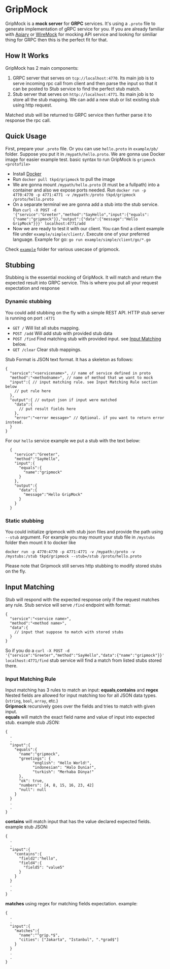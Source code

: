 # GripMock
GripMock is a **mock server** for **GRPC** services. It's using a `.proto` file to generate implementation of gRPC service for you.
If you are already familiar with [Apiary](https://apiary.io) or [WireMock](http://wiremock.org) for mocking API service and looking for similiar thing for GRPC then this is the perfect fit for that.


## How It Works
GripMock has 2 main components:
1. GRPC server that serves on `tcp://localhost:4770`. Its main job is to serve incoming rpc call from client and then parse the input so that it can be posted to Stub service to find the perfect stub match.
2. Stub server that serves on `http://localhost:4771`. Its main job is to store all the stub mapping. We can add a new stub or list existing stub using http request.

Matched stub will be returned to GRPC service then further parse it to response the rpc call.

## Quick Usage
First, prepare your `.proto` file. Or you can use `hello.proto` in `example/pb/` folder. Suppose you put it in `/mypath/hello.proto`. We are gonna use Docker image for easier example test.
basic syntax to run GripMock is 
`gripmock <protofile>`

- Install [Docker](https://docs.docker.com/install/)
- Run `docker pull tkpd/gripmock` to pull the image
- We are gonna mount `/mypath/hello.proto` (it must be a fullpath) into a container and also we expose ports needed. Run `docker run -p 4770:4770 -p 4771:4771 -v /mypath:/proto tkpd/gripmock /proto/hello.proto`
- On a separate terminal we are gonna add a stub into the stub service. Run `curl -X POST -d '{"service":"Greeter","method":"SayHello","input":{"equals":{"name":"gripmock"}},"output":{"data":{"message":"Hello GripMock"}}}' localhost:4771/add `
- Now we are ready to test it with our client. You can find a client example file under `example/simple/client/`. Execute one of your preferred language. Example for go: `go run example/simple/client/go/*.go`

Check [`example`](https://github.com/tokopedia/gripmock/tree/master/example) folder for various usecase of gripmock.

## Stubbing

Stubbing is the essential mocking of GripMock. It will match and return the expected result into GRPC service. This is where you put all your request expectation and response

### Dynamic stubbing
You could add stubbing on the fly with a simple REST API. HTTP stub server is running on port `:4771`

- `GET /` Will list all stubs mapping.
- `POST /add` Will add stub with provided stub data
- `POST /find` Find matching stub with provided input. see [Input Matching](#input_matching) below.
- `GET /clear` Clear stub mappings.

Stub Format is JSON text format. It has a skeleton as follows:
```
{
  "service":"<servicename>", // name of service defined in proto
  "method":"<methodname>", // name of method that we want to mock
  "input":{ // input matching rule. see Input Matching Rule section below
    // put rule here
  },
  "output":{ // output json if input were matched
    "data":{
      // put result fields here
    },
    "error":"<error message>" // Optional. if you want to return error instead.
  }
}
```

For our `hello` service example we put a stub with the text below:
```
  {
    "service":"Greeter",
    "method":"SayHello",
    "input":{
      "equals":{
        "name":"gripmock"
      }
    },
    "output":{
      "data":{
        "message":"Hello GripMock"
      }
    }
  }
```

### Static stubbing
You could initialize gripmock with stub json files and provide the path using `--stub` argument. For example you may 
mount your stub file in `/mystubs` folder then mount it to docker like
 
 `docker run -p 4770:4770 -p 4771:4771 -v /mypath:/proto -v /mystubs:/stub tkpd/gripmock --stub=/stub /proto/hello.proto`
 
Please note that Gripmock still serves http stubbing to modify stored stubs on the fly.
 
## <a name="input_matching"></a>Input Matching
Stub will respond with the expected response only if the request matches any rule. Stub service will serve `/find` endpoint with format:
```
{
  "service":"<service name>",
  "method":"<method name>",
  "data":{
    // input that suppose to match with stored stubs
  }
}
```
So if you do a `curl -X POST -d '{"service":"Greeter","method":"SayHello","data":{"name":"gripmock"}}' localhost:4771/find` stub service will find a match from listed stubs stored there.

### Input Matching Rule
Input matching has 3 rules to match an input: **equals**,**contains** and **regex**
<br>
Nested fields are allowed for input matching too for all JSON data types. (`string`, `bool`, `array`, etc.)
<br>
**Gripmock** recursively goes over the fields and tries to match with given input.
<br>
**equals** will match the exact field name and value of input into expected stub. example stub JSON:
```
{
  .
  .
  "input":{
    "equals":{
      "name":"gripmock",
      "greetings": {
            "english": "Hello World!",
            "indonesian": "Halo Dunia!",
            "turkish": "Merhaba Dünya!"
      },
      "ok": true,
      "numbers": [4, 8, 15, 16, 23, 42]
      "null": null
    }
  }
  .
  .
}
```

**contains** will match input that has the value declared expected fields. example stub JSON:
```
{
  .
  .
  "input":{
    "contains":{
      "field2":"hello",
      "field4":{
        "field5": "value5"
      } 
    }
  }
  .
  .
}
```

**matches** using regex for matching fields expectation. example:

```
{
  .
  .
  "input":{
    "matches":{
      "name":"^grip.*$",
      "cities": ["Jakarta", "Istanbul", ".*grad$"]
    }
  }
  .
  .
}
```

